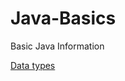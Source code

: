 # Java-Basics
Basic Java Information

[Data types](https://github.com/nsavla612/Java-Basics/blob/main/Data%20types)
